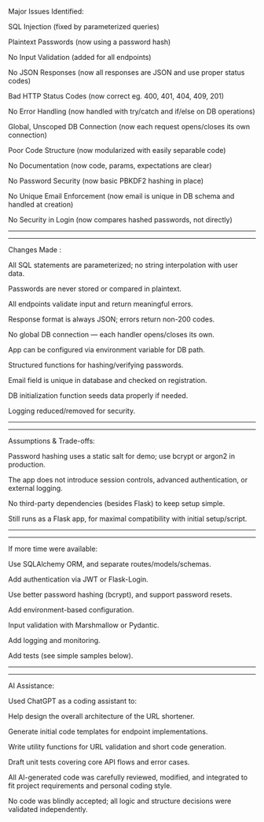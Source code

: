 Major Issues Identified:

SQL Injection (fixed by parameterized queries)

Plaintext Passwords (now using a password hash)

No Input Validation (added for all endpoints)

No JSON Responses (now all responses are JSON and use proper status codes)

Bad HTTP Status Codes (now correct eg. 400, 401, 404, 409, 201)

No Error Handling (now handled with try/catch and if/else on DB operations)

Global, Unscoped DB Connection (now each request opens/closes its own connection)

Poor Code Structure (now modularized with easily separable code)

No Documentation (now code, params, expectations are clear)

No Password Security (now basic PBKDF2 hashing in place)

No Unique Email Enforcement (now email is unique in DB schema and handled at creation)

No Security in Login (now compares hashed passwords, not directly)
___________________________________________________________________________________________________________________________________________________
___________________________________________________________________________________________________________________________________________________
Changes Made : 

All SQL statements are parameterized; no string interpolation with user data.

Passwords are never stored or compared in plaintext.

All endpoints validate input and return meaningful errors.

Response format is always JSON; errors return non-200 codes.

No global DB connection — each handler opens/closes its own.

App can be configured via environment variable for DB path.

Structured functions for hashing/verifying passwords.

Email field is unique in database and checked on registration.

DB initialization function seeds data properly if needed.

Logging reduced/removed for security.
___________________________________________________________________________________________________________________________________________________
___________________________________________________________________________________________________________________________________________________

Assumptions & Trade-offs:

Password hashing uses a static salt for demo; use bcrypt or argon2 in production.

The app does not introduce session controls, advanced authentication, or external logging.

No third-party dependencies (besides Flask) to keep setup simple.

Still runs as a Flask app, for maximal compatibility with initial setup/script.
________________________________________________________________________________________________________________________________________________
______________________________________________________________________________________________________________________________________________________________________________________________________________________________________________________________________________________________________
If more time were available:

Use SQLAlchemy ORM, and separate routes/models/schemas.

Add authentication via JWT or Flask-Login.

Use better password hashing (bcrypt), and support password resets.

Add environment-based configuration.

Input validation with Marshmallow or Pydantic.

Add logging and monitoring.

Add tests (see simple samples below).
________________________________________________________________________________________________________________________________________________
______________________________________________________________________________________________________________________________________________________________________________________________________________________________________________________________________________________________________

AI Assistance:

Used ChatGPT as a coding assistant to:

Help design the overall architecture of the URL shortener.

Generate initial code templates for endpoint implementations.

Write utility functions for URL validation and short code generation.

Draft unit tests covering core API flows and error cases.

All AI-generated code was carefully reviewed, modified, and integrated to fit project requirements and personal coding style.

No code was blindly accepted; all logic and structure decisions were validated independently.
